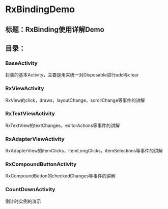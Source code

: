 # RxBindingDemo
## 标题：RxBinding使用详解Demo  
## 目录：
### BaseActivity
封装的基本Activity，主要是用来统一对Disposable进行add与clear
### RxViewActivity
RxView的click，draws，layoutChange，scrollChange等事件的讲解
### RxTextViewActivity
RxTextView的textChanges，editorActions等事件的讲解
### RxAdapterViewActivity
RxAdapterView的itemClicks，itemLongClicks，itemSelections等事件的讲解
### RxCompoundButtonActivity
RxCompoundButton的checkedChanges等事件的讲解
### CountDownActivity
倒计时实例的演示
